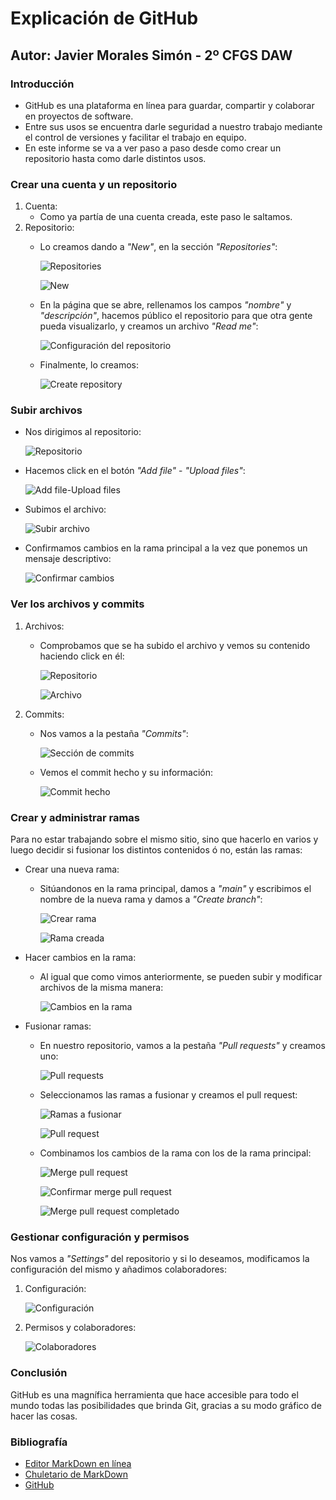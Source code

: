 # Explicación de GitHub
## Autor: Javier Morales Simón - 2º CFGS DAW
### Introducción
* GitHub es una plataforma en línea para guardar, compartir y colaborar en proyectos de software.
* Entre sus usos se encuentra darle seguridad a nuestro trabajo mediante el control de versiones y facilitar el trabajo en equipo.
* En este informe se va a ver paso a paso desde como crear un repositorio hasta como darle distintos usos.

### Crear una cuenta y un repositorio
1. Cuenta:
    * Como ya partía de una cuenta creada, este paso le saltamos.
2. Repositorio:
    * Lo creamos dando a _"New"_, en la sección _"Repositories"_:

      ![Repositories](https://github.com/JavierMoralesSimon/githubMarkdown/blob/main/capturas/1.2.1.png)

      ![New](https://github.com/JavierMoralesSimon/githubMarkdown/blob/main/capturas/1.2.2.png)
    
   * En la página que se abre, rellenamos los campos _"nombre"_ y _"descripción"_, hacemos público el repositorio para que otra gente pueda visualizarlo, y creamos un archivo _"Read me"_:

      ![Configuración del repositorio](https://github.com/JavierMoralesSimon/githubMarkdown/blob/main/capturas/1.2.3.png)

    * Finalmente, lo creamos:

      ![Create repository](https://github.com/JavierMoralesSimon/githubMarkdown/blob/main/capturas/1.2.4.png)

### Subir archivos
* Nos dirigimos al repositorio:

  ![Repositorio](https://github.com/JavierMoralesSimon/githubMarkdown/blob/main/capturas/2.1.png)

* Hacemos click en el botón _"Add file"_ - _"Upload files"_:

  ![Add file-Upload files](https://github.com/JavierMoralesSimon/githubMarkdown/blob/main/capturas/2.2.png)

* Subimos el archivo:

  ![Subir archivo](https://github.com/JavierMoralesSimon/githubMarkdown/blob/main/capturas/2.3.png)

* Confirmamos cambios en la rama principal a la vez que ponemos un mensaje descriptivo:

  ![Confirmar cambios](https://github.com/JavierMoralesSimon/githubMarkdown/blob/main/capturas/2.4.png)

### Ver los archivos y commits
1. Archivos:
    * Comprobamos que se ha subido el archivo y vemos su contenido haciendo click en él:

      ![Repositorio](https://github.com/JavierMoralesSimon/githubMarkdown/blob/main/capturas/3.1.1.png)

      ![Archivo](https://github.com/JavierMoralesSimon/githubMarkdown/blob/main/capturas/3.1.2.png)

2. Commits:
    * Nos vamos a la pestaña _"Commits"_:

      ![Sección de commits](https://github.com/JavierMoralesSimon/githubMarkdown/blob/main/capturas/3.2.1.png)

    * Vemos el commit hecho y su información:

      ![Commit hecho](https://github.com/JavierMoralesSimon/githubMarkdown/blob/main/capturas/3.2.2.png)

### Crear y administrar ramas
Para no estar trabajando sobre el mismo sitio, sino que hacerlo en varios y luego decidir si fusionar los distintos contenidos ó no, están las ramas:
* Crear una nueva rama:
    * Sitúandonos en la rama principal, damos a _"main"_ y escribimos el nombre de la nueva rama y damos a _"Create branch"_:

      ![Crear rama](https://github.com/JavierMoralesSimon/githubMarkdown/blob/main/capturas/4.1.1.png)

      ![Rama creada](https://github.com/JavierMoralesSimon/githubMarkdown/blob/main/capturas/4.1.2.png)

* Hacer cambios en la rama:
    * Al igual que como vimos anteriormente, se pueden subir y modificar archivos de la misma manera:

      ![Cambios en la rama](https://github.com/JavierMoralesSimon/githubMarkdown/blob/main/capturas/4.2.png)

* Fusionar ramas:
    * En nuestro repositorio, vamos a la pestaña _"Pull requests"_ y creamos uno:

      ![Pull requests](https://github.com/JavierMoralesSimon/githubMarkdown/blob/main/capturas/4.3.1.png)

    * Seleccionamos las ramas a fusionar y creamos el pull request:

      ![Ramas a fusionar](https://github.com/JavierMoralesSimon/githubMarkdown/blob/main/capturas/4.3.2.png)

      ![Pull request](https://github.com/JavierMoralesSimon/githubMarkdown/blob/main/capturas/4.3.3.png)

    * Combinamos los cambios de la rama con los de la rama principal:

      ![Merge pull request](https://github.com/JavierMoralesSimon/githubMarkdown/blob/main/capturas/4.3.4.png)

      ![Confirmar merge pull request](https://github.com/JavierMoralesSimon/githubMarkdown/blob/main/capturas/4.3.5.png)

      ![Merge pull request completado](https://github.com/JavierMoralesSimon/githubMarkdown/blob/main/capturas/4.3.6.png)

### Gestionar configuración y permisos
Nos vamos a _"Settings"_ del repositorio y si lo deseamos, modificamos la configuración del mismo y añadimos colaboradores:
1. Configuración:

   ![Configuración](https://github.com/JavierMoralesSimon/githubMarkdown/blob/main/capturas/5.1.png)

3. Permisos y colaboradores:

   ![Colaboradores](https://github.com/JavierMoralesSimon/githubMarkdown/blob/main/capturas/5.2.png)

### Conclusión
GitHub es una magnífica herramienta que hace accesible para todo el mundo todas las posibilidades que brinda Git, gracias a su modo gráfico de hacer las cosas.

### Bibliografía
* [Editor MarkDown en línea](https://dillinger.io/)
* [Chuletario de MarkDown](https://markdownlivepreview.com/?authuser=0)
* [GitHub](https://github.com/dashboard)




